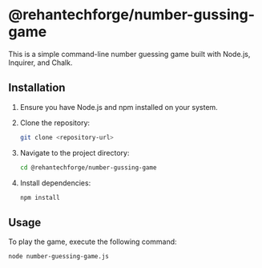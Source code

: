 # @rehantechforge/number-gussing-game

This is a simple command-line number guessing game built with Node.js, Inquirer, and Chalk.

## Installation

1. Ensure you have Node.js and npm installed on your system.
2. Clone the repository:

    ```bash
    git clone <repository-url>
    ```

3. Navigate to the project directory:

    ```bash
    cd @rehantechforge/number-gussing-game
    ```

4. Install dependencies:

    ```bash
    npm install
    ```

## Usage

To play the game, execute the following command:

```bash
node number-guessing-game.js
